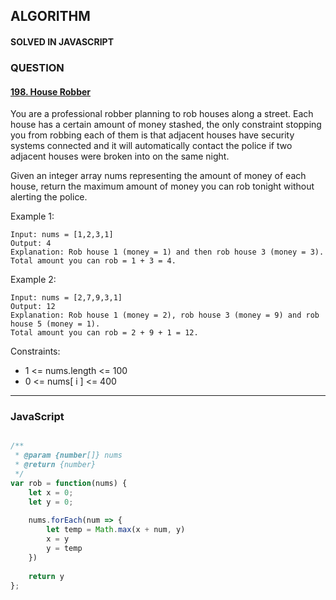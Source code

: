 ## ALGORITHM

#### SOLVED IN JAVASCRIPT
### QUESTION

#### [198. House Robber](https://leetcode.com/problems/house-robber/)

You are a professional robber planning to rob houses along a street. Each house has a certain amount of money stashed, the only constraint stopping you from robbing each of them is that adjacent houses have security systems connected and it will automatically contact the police if two adjacent houses were broken into on the same night.

Given an integer array nums representing the amount of money of each house, return the maximum amount of money you can rob tonight without alerting the police.

Example 1:

```
Input: nums = [1,2,3,1]
Output: 4
Explanation: Rob house 1 (money = 1) and then rob house 3 (money = 3).
Total amount you can rob = 1 + 3 = 4.
```

Example 2:

```
Input: nums = [2,7,9,3,1]
Output: 12
Explanation: Rob house 1 (money = 2), rob house 3 (money = 9) and rob house 5 (money = 1).
Total amount you can rob = 2 + 9 + 1 = 12.
```

Constraints:

* 1 <= nums.length <= 100
* 0 <= nums[ i ] <= 400
-----

### JavaScript

```js

/**
 * @param {number[]} nums
 * @return {number}
 */
var rob = function(nums) {
    let x = 0;
    let y = 0;
    
    nums.forEach(num => {
        let temp = Math.max(x + num, y)
        x = y
        y = temp
    }) 
    
    return y
};

```
